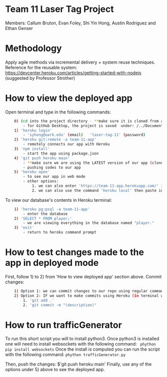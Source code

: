 # Team 11 Laser Tag Project
Members: Callum Bruton, Evan Foley, Shi Yin Hong, Austin Rodriguez and Ethan Genser

# Methodology
Apply agile methods via incremental delivery + system reuse techniques.
Reference for the reusable system: https://devcenter.heroku.com/articles/getting-started-with-nodejs (suggested by Professor Strother)

# How to view the deployed app
Open terminal and type in the following commands:
```sh
    0) (cd into the project directory - **make sure it is cloned from a git repo/linked to GitHub)
        - for GitHub Desktop, the project is saved  under: /../Documents/GitHub/(project name)
    1) 'heroku login'
        - 'syhong@uark.edu' (email)   'laser-tag-11' (password)
    2) 'heroku git:remote -a team-11-app'
        - remotely connects our app with Heroku
    3) 'npm install'
        - start the app using package.json
    4) 'git push heroku main'
        - **make sure we are using the LATEST version of our app (clone the lastest version)
        - pushing codes to our app
    5) 'heroku open' 
        - to see our app in web mode
        - other options:
            1. we can also enter 'https://team-11-app.herokuapp.com/' in a browser 
            2. we can also use the command 'heroku local' then paste in 'http://localhost:5000/' in a browser 
```
To view our database's contents in Heroku terminal:
```sh
    1) 'heroku pg:psql -a team-11-app'
        - enter the database 
    2) 'SELECT * FROM player;'
        - we are viewing everything in the database named "player."
    3) 'exit'
        - return to heroku command prompt
```

# How to test changes made to the app in deployed mode
First, follow 1) to 2) from 'How to view deployed app' section above.
Commit changes:
```sh
    1) Option 1: we can commit changes to our repo using regular command lines/GitHub Desktop.
    2) Option 2: IF we want to make commits using Heroku (in terminal when logged in):
        1. 'git add .'
        2. 'git commit -m "(description)"
```
# How to run trafficGenerator
To run this short script you will to install python3.
Once python3 is installed one will need to install websockets with the following command:
    ` phython pip install websockets`
Once the install is computed you can run the script with the following command:
    `phython trafficGenerator.py`

Then, push the changes: $'git push heroku main'
Finally, use any of the options under 5) above to see the deployed app.
